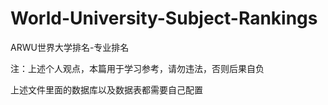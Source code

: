 # World-University-Subject-Rankings
ARWU世界大学排名-专业排名

注：上述个人观点，本篇用于学习参考，请勿违法，否则后果自负

上述文件里面的数据库以及数据表都需要自己配置
